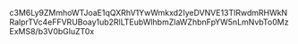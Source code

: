 c3M6Ly9ZMmhoWTJoaE1qQXRhV1YwWmkxd2IyeDVNVE13TlRwdmRHWkNRalprTVc4eFFVRUBoay1ub2RlLTEubWlhbmZlaWZhbnFpYW5nLmNvbTo0MzExMS8/b3V0bGluZT0x
